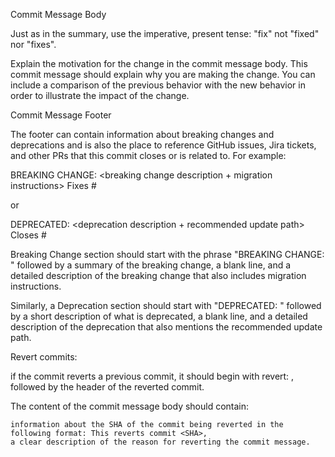 Commit Message Body

Just as in the summary, use the imperative, present tense: "fix" not "fixed" nor "fixes".

Explain the motivation for the change in the commit message body. This commit message should explain why you are making the change. You can include a comparison of the previous behavior with the new behavior in order to illustrate the impact of the change.

Commit Message Footer

The footer can contain information about breaking changes and deprecations and is also the place to reference GitHub issues, Jira tickets, and other PRs that this commit closes or is related to. For example:

BREAKING CHANGE: <breaking change summary>
<BLANK LINE>
<breaking change description + migration instructions>
<BLANK LINE>
<BLANK LINE>
Fixes #<issue number>

or

DEPRECATED: <what is deprecated>
<BLANK LINE>
<deprecation description + recommended update path>
<BLANK LINE>
<BLANK LINE>
Closes #<pr number>

Breaking Change section should start with the phrase "BREAKING CHANGE: " followed by a summary of the breaking change, a blank line, and a detailed description of the breaking change that also includes migration instructions.

Similarly, a Deprecation section should start with "DEPRECATED: " followed by a short description of what is deprecated, a blank line, and a detailed description of the deprecation that also mentions the recommended update path.


Revert commits:

if the commit reverts a previous commit, it should begin with revert: , followed by the header of the reverted commit.

The content of the commit message body should contain:

    information about the SHA of the commit being reverted in the following format: This reverts commit <SHA>,
    a clear description of the reason for reverting the commit message.
